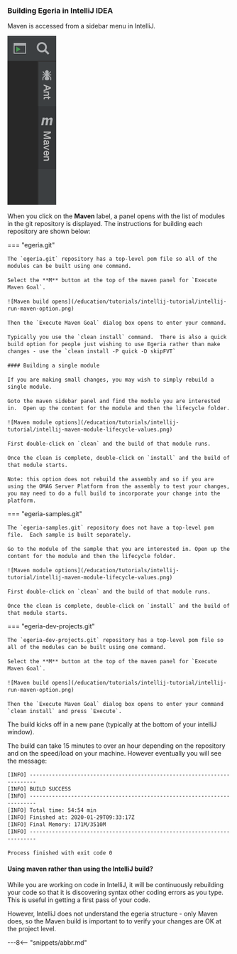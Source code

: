 <!-- SPDX-License-Identifier: CC-BY-4.0 -->
<!-- Copyright Contributors to the ODPi Egeria project 2020. -->

### Building Egeria in IntelliJ IDEA

Maven is accessed from a sidebar menu in IntelliJ.

![Maven Sidebar](intellij-maven-sidebar-menu.png)

When you click on the **Maven** label, a panel opens with the list of modules in the git repository is displayed.  The instructions for building each repository are shown below:

=== "egeria.git"

    The `egeria.git` repository has a top-level pom file so all of the modules can be built using one command.
     
    Select the **M** button at the top of the maven panel for `Execute Maven Goal`.
    
    ![Maven build opens](/education/tutorials/intellij-tutorial/intellij-run-maven-option.png)
    
    Then the `Execute Maven Goal` dialog box opens to enter your command.
    
    Typically you use the `clean install` command.  There is also a quick build option for people just wishing to use Egeria rather than make changes - use the `clean install -P quick -D skipFVT` 
    
    #### Building a single module
    
    If you are making small changes, you may wish to simply rebuild a single module.
    
    Goto the maven sidebar panel and find the module you are interested in.  Open up the content for the module and then the lifecycle folder.
    
    ![Maven module options](/education/tutorials/intellij-tutorial/intellij-maven-module-lifecycle-values.png)
    
    First double-click on `clean` and the build of that module runs.
    
    Once the clean is complete, double-click on `install` and the build of that module starts.
    
    Note: this option does not rebuild the assembly and so if you are using the OMAG Server Platform from the assembly to test your changes, you may need to do a full build to incorporate your change into the platform. 

    
=== "egeria-samples.git"

    The `egeria-samples.git` repository does not have a top-level pom file.  Each sample is built separately. 
        
    Go to the module of the sample that you are interested in. Open up the content for the module and then the lifecycle folder.
    
    ![Maven module options](/education/tutorials/intellij-tutorial/intellij-maven-module-lifecycle-values.png)

    First double-click on `clean` and the build of that module runs.
    
    Once the clean is complete, double-click on `install` and the build of that module starts.

=== "egeria-dev-projects.git"

    The `egeria-dev-projects.git` repository has a top-level pom file so all of the modules can be built using one command.  
    
    Select the **M** button at the top of the maven panel for `Execute Maven Goal`.
        
    ![Maven build opens](/education/tutorials/intellij-tutorial/intellij-run-maven-option.png)
        
    Then the `Execute Maven Goal` dialog box opens to enter your command `clean install` and press `Execute`.



The build kicks off in a new pane (typically at the bottom of your intelliJ window).  

The build can take 15 minutes to over an hour depending on the repository and on the speed/load on your machine.  However eventually you will see the message:

```text
[INFO] ------------------------------------------------------------------------
[INFO] BUILD SUCCESS
[INFO] ------------------------------------------------------------------------
[INFO] Total time: 54:54 min
[INFO] Finished at: 2020-01-29T09:33:17Z
[INFO] Final Memory: 171M/3510M
[INFO] ------------------------------------------------------------------------

Process finished with exit code 0
```


#### Using maven rather than using the IntelliJ build?

While you are working on code in IntelliJ, it will be continuously rebuilding
your code so that it is discovering syntax other coding errors as you type.
This is useful in getting a first pass of your code.

However, IntelliJ does not understand the egeria structure - only Maven
does, so the Maven build is important to to verify your changes are
OK at the project level.

---8<-- "snippets/abbr.md"
